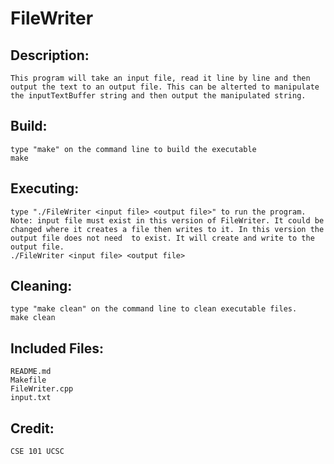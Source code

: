 # FileWriter

## Description: 
	
	This program will take an input file, read it line by line and then output the text to an output file. This can be alterted to manipulate the inputTextBuffer string and then output the manipulated string.

## Build: 

	type "make" on the command line to build the executable
	make

## Executing: 

	type "./FileWriter <input file> <output file>" to run the program. Note: input file must exist in this version of FileWriter. It could be changed where it creates a file then writes to it. In this version the output file does not need  to exist. It will create and write to the output file.
	./FileWriter <input file> <output file>
## Cleaning: 

	type "make clean" on the command line to clean executable files.
	make clean

## Included Files:
	README.md
	Makefile
	FileWriter.cpp
	input.txt

## Credit:
	CSE 101 UCSC

